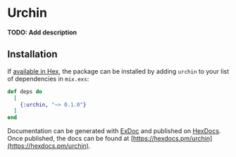 # Urchin

**TODO: Add description**

## Installation

If [available in Hex](https://hex.pm/docs/publish), the package can be installed
by adding `urchin` to your list of dependencies in `mix.exs`:

```elixir
def deps do
  [
    {:urchin, "~> 0.1.0"}
  ]
end
```

Documentation can be generated with [ExDoc](https://github.com/elixir-lang/ex_doc)
and published on [HexDocs](https://hexdocs.pm). Once published, the docs can
be found at [https://hexdocs.pm/urchin](https://hexdocs.pm/urchin).

